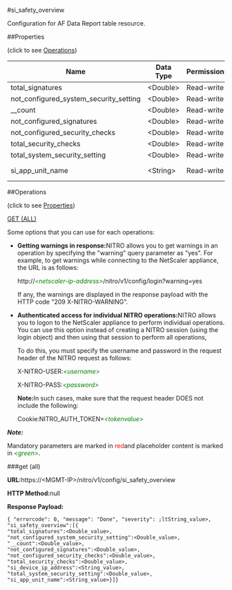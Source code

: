 #si_safety_overview

Configuration for AF Data Report table resource.


##Properties 
<span>(click to see [Operations](#opera))</span>


<table><thead><tr><th>Name</th><th>Data Type</th><th>Permissions</th><th>Description</th></tr></thead><tbody><tr><td>total_signatures</td><td>&lt;Double></td><td>Read-write</td><td>total_signatures.</td></tr><tr><td>not_configured_system_security_setting</td><td>&lt;Double></td><td>Read-write</td><td>not_configured_system_security_setting.</td></tr><tr><td>__count</td><td>&lt;Double></td><td>Read-write</td><td>count..</td></tr><tr><td>not_configured_signatures</td><td>&lt;Double></td><td>Read-write</td><td>not_configured_signatures.</td></tr><tr><td>not_configured_security_checks</td><td>&lt;Double></td><td>Read-write</td><td>not_configured_security_checks.</td></tr><tr><td>total_security_checks</td><td>&lt;Double></td><td>Read-write</td><td>total_security_checks.</td></tr><tr><td>total_system_security_setting</td><td>&lt;Double></td><td>Read-write</td><td>total_system_security_setting.</td></tr><tr><td>si_app_unit_name</td><td>&lt;String></td><td>Read-write</td><td>AppName.<br>Maximum length = 255</td></tr></tbody></table>
##Operations 
<span>(click to see [Properties](#prope))</span>


[GET (ALL)](#get-)


Some options that you can use for each operations:
<ul><li><p><b>Getting warnings in response:</b>NITRO allows you to get warnings in an operation by specifying the "warning" query parameter as "yes". For example, to get warnings while connecting to the NetScaler appliance, the URL is as follows:</p><p>http://<span style="color:green;font-style:italic;">&lt;netscaler-ip-address&gt;</span>/nitro/v1/config/login?warning=yes</p><p>If any, the warnings are displayed in the response payload with the HTTP code "209 X-NITRO-WARNING".</p></li><li><p><b>Authenticated access for individual NITRO operations:</b>NITRO allows you to logon to the NetScaler appliance to perform individual operations. You can use this option instead of creating a NITRO session (using the login object) and then using that session to perform all operations,</p><p>To do this, you must specify the username and password in the request header of the NITRO request as follows:</p><p>X-NITRO-USER:<span style="color:green;font-style:italic;">&lt;username&gt;</span></p><p>X-NITRO-PASS:<span style="color:green;font-style:italic;">&lt;password&gt;</span></p><p><b>Note:</b>In such cases, make sure that the request header DOES not include the following:</p><p>Cookie:NITRO_AUTH_TOKEN=<span style="color:green;font-style:italic;">&lt;tokenvalue&gt;</span></p></li></ul>



***Note:*** 
Mandatory parameters are marked in <span style="color:#FF0000;">red</span>and placeholder content is marked in <span style="color:green;font-style:italic">&lt;green&gt;</span>.

###get (all)



<b>URL:</b>https://&lt;MGMT-IP&gt;/nitro/v1/config/si_safety_overview
<b>HTTP Method:</b>null
<b>Response Payload: </b>```{ "errorcode": 0, "message": "Done", "severity": ;ltString_value>, "si_safety_overview":[{"total_signatures":<Double_value>,"not_configured_system_security_setting":<Double_value>,"__count":<Double_value>,"not_configured_signatures":<Double_value>,"not_configured_security_checks":<Double_value>,"total_security_checks":<Double_value>,"si_device_ip_address":<String_value>,"total_system_security_setting":<Double_value>,"si_app_unit_name":<String_value>}]}```



